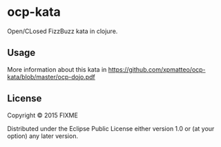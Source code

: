 # ocp-kata

Open/CLosed FizzBuzz kata in clojure.

## Usage

More information about this kata in https://github.com/xpmatteo/ocp-kata/blob/master/ocp-dojo.pdf

## License

Copyright © 2015 FIXME

Distributed under the Eclipse Public License either version 1.0 or (at
your option) any later version.
